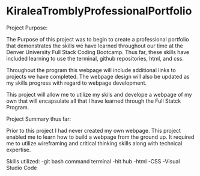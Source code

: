 # KiraleaTromblyProfessionalPortfolio

Project Purpose:

The Purpose of this project was to begin to create a professional portfolio that demonstrates the skills we have learned throughout our time at the Denver University Full Stack Coding Bootcamp. Thus far, these skills have included learning to use the terminal, github repositories, html, and css. 

Throughout the program this webpage will include additional links to projects we have completed. The webpage design will also be updated as my skills progress with regard to webpage development. 

This project will allow me to utilize my skils and develope a webpage of my own that will encapsulate all that I have learned through the Full Statck Program. 



Project Summary thus far:

Prior to this project I had never created my own webpage. This project enabled me to learn how to build a webpage from the ground up. It required me to utilize wireframing and critical thinking skills along with technical expertise. 


Skills utilized:
-git bash command terminal
-hit hub
-html
-CSS
-Visual Studio Code



